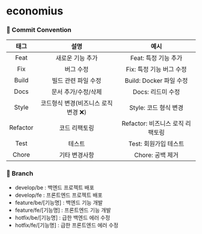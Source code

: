 # economius

### 🔑 Commit Convention 
|태그|설명|예시|
|:--:|:--:|:--:|
|Feat|새로운 기능 추가|Feat: 특정 기능 추가|
|Fix|버그 수정|Fix: 특정 기능 버그 수정|
|Build|빌드 관련 파일 수정|Build: Docker 파일 수정|
|Docs|문서 추가/수정/삭제|Docs: 리드미 수정|
|Style|코드형식 변경(비즈니스 로직 변경 ❌)|Style: 코드 형식 변경|
|Refactor|코드 리팩토링|Refactor: 비즈니스 로직 리팩토링|
|Test|테스트|Test: 회원가입 테스트|
|Chore|기타 변경사항|Chore: 공백 제거|

### 🔑 Branch
- develop/be : 백엔드 프로젝트 배포<br>
- develop/fe  : 프론트엔드 프로젝트 배포<br>
- feature/be/[기능명] : 백엔드 기능 개발
- feature/fe/[기능명] : 프론트엔드 기능 개발
- hotfix/be/[기능명] : 급한 백엔드 에러 수정<br>
- hotfix/fe/[기능명] : 급한 프론트엔드 에러 수정<br>
